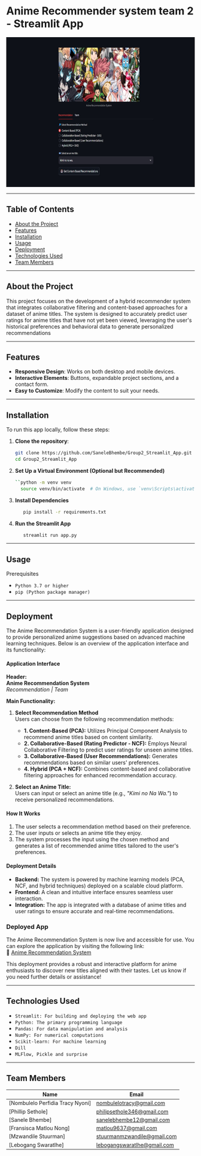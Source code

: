 # Anime Recommender system team 2 - Streamlit App

<div id="s_image" align="center">
  <img src="Streamlit app screenshot.jpeg" width="850" height="400" alt=""/>
</div>

---

## Table of Contents
- [About the Project](#about-the-project)
- [Features](#features)
- [Installation](#installation)
- [Usage](#usage)
- [Deployment](#deployment)
- [Technologies Used](#technologies-used)
- [Team Members](#team-members)
---

## About the Project <a class="anchor" id="about-the-project"></a> 

This project focuses on the development of a hybrid recommender system that integrates collaborative filtering and content-based approaches for a dataset of anime titles. The system is designed to accurately predict user ratings for anime titles that have not yet been viewed, leveraging the user's historical preferences and behavioral data to generate personalized recommendations

---

## Features <a class="anchor" id="features"></a>
- **Responsive Design**: Works on both desktop and mobile devices.
- **Interactive Elements**: Buttons, expandable project sections, and a contact form.
- **Easy to Customize**: Modify the content to suit your needs.

---

## Installation <a class="anchor" id="installation"></a>
To run this app locally, follow these steps:

1. **Clone the repository**:
   ```bash
   git clone https://github.com/SaneleBhembe/Group2_Streamlit_App.git
   cd Group2_Streamlit_App
2. **Set Up a Virtual Environment (Optional but Recommended)**
   ```bash
   ``python -m venv venv
     source venv/bin/activate  # On Windows, use `venv\Scripts\activate`
3. **Install Dependencies**
   ```bash
      pip install -r requirements.txt

4. **Run the Streamlit App**
   ```bash
      streamlit run app.py
---

## Usage <a class="anchor" id="usage"></a>
Prerequisites
- `Python 3.7 or higher`
- `pip (Python package manager)`
---
## Deployment <a class="anchor" id="deployment"></a>

The Anime Recommendation System is a user-friendly application designed to provide personalized anime suggestions based on advanced machine learning techniques. Below is an overview of the application interface and its functionality:

#### **Application Interface**

**Header:**  
**Anime Recommendation System**  
*Recommendation | Team*  

**Main Functionality:**  

1. **Select Recommendation Method**  
   Users can choose from the following recommendation methods:  
   - **1. Content-Based (PCA):** Utilizes Principal Component Analysis to recommend anime titles based on content similarity.  
   - **2. Collaborative-Based (Rating Predictor - NCF):** Employs Neural Collaborative Filtering to predict user ratings for unseen anime titles.  
   - **3. Collaborative-Based (User Recommendations):** Generates recommendations based on similar users' preferences.  
   - **4. Hybrid (PCA + NCF):** Combines content-based and collaborative filtering approaches for enhanced recommendation accuracy.  

2. **Select an Anime Title:**  
   Users can input or select an anime title (e.g., *"Kimi no Na Wa."*) to receive personalized recommendations.  


#### **How It Works**  
1. The user selects a recommendation method based on their preference.  
2. The user inputs or selects an anime title they enjoy.  
3. The system processes the input using the chosen method and generates a list of recommended anime titles tailored to the user's preferences.  


#### **Deployment Details**  
- **Backend:** The system is powered by machine learning models (PCA, NCF, and hybrid techniques) deployed on a scalable cloud platform.  
- **Frontend:** A clean and intuitive interface ensures seamless user interaction.  
- **Integration:** The app is integrated with a database of anime titles and user ratings to ensure accurate and real-time recommendations.  


### **Deployed App**
The Anime Recommendation System is now live and accessible for use. You can explore the application by visiting the following link:  
🔗 [Anime Recommendation System](https://group2-2407ftds.streamlit.app/)


This deployment provides a robust and interactive platform for anime enthusiasts to discover new titles aligned with their tastes. Let us know if you need further details or assistance!


---
## Technologies Used <a class="anchor" id="technologies-used"></a>
- `Streamlit: For building and deploying the web app`
- `Python: The primary programming language`
- `Pandas: For data manipulation and analysis`
- `NumPy: For numerical computations`
- `Scikit-learn: For machine learning`
- `Dill`
- `MLFlow, Pickle and surprise `


---
## Team Members<a class="anchor" id="team-members"></a>

| Name                                                                                        |  Email              
|---------------------------------------------------------------------------------------------|--------------------             
|[Nombulelo Perfidia Tracy Nyoni]                                                             |	nombulelotracy@gmail.com
|[Phillip	Sethole]                                                                            |	philipsethole346@gmail.com
|[Sanele Bhembe] 	                                                                            | sanelebhembe12@gmail.com
|[Fransisca Matlou Nong]	                                                                    | matlou9637@gmail.com
|[Mzwandile Stuurman]	                                                                        | stuurmanmzwandile@gmail.com
|[Lebogang Swaratlhe]	                                                                        | lebogangswaratlhe@gmail.com

